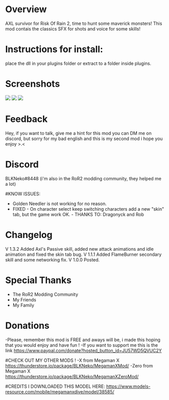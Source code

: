 # Overview
AXL survivor for Risk Of Rain 2, time to hunt some maverick monsters!
This mod contais the classics SFX for shots and voice for some skills!

# Instructions for install:
place the dll in your plugins folder or extract to a folder inside plugins.


# Screenshots
![](https://i.imgur.com/dgbFTGu.png)
![](https://i.imgur.com/4IpJw8L.png)
![](https://i.imgur.com/41BNyiI.png)

# Feedback
Hey, if you want to talk, give me a hint for this mod you can DM me on discord, but sorry for my bad english and this is my second mod i hope you enjoy >.<

# Discord
BLKNeko#8448 (i'm also in the RoR2 modding community, they helped me a lot)

#KNOW ISSUES:
- Golden Needler is not working for no reason.
- FIXED - On character select keep switching characters add a new "skin" tab, but the game work OK. - THANKS TO: Dragonyck and Rob


# Changelog
V 1.3.2 Added Axl's Passive skill, added new attack animations and idle animation and fixed the skin tab bug.
V 1.1.1 Added FlameBurner secondary skill and some networking fix.
V 1.0.0 Posted.

# Special Thanks
- The RoR2 Modding Community
- My Friends
- My Family

# Donations
-Please, remember this mod is FREE and aways will be, i made this hoping that you would enjoy and have fun !
-If you want to support me this is the link
https://www.paypal.com/donate?hosted_button_id=JU57WD5QVUC2Y

#CHECK OUT MY OTHER MODS !
-X from Megaman X
https://thunderstore.io/package/BLKNeko/MegamanXMod/
-Zero from Megaman X
https://thunderstore.io/package/BLKNeko/MegamanXZeroMod/

#CREDITS
I DOWNLOADED THIS MODEL HERE:
https://www.models-resource.com/mobile/megamanxdive/model/38585/